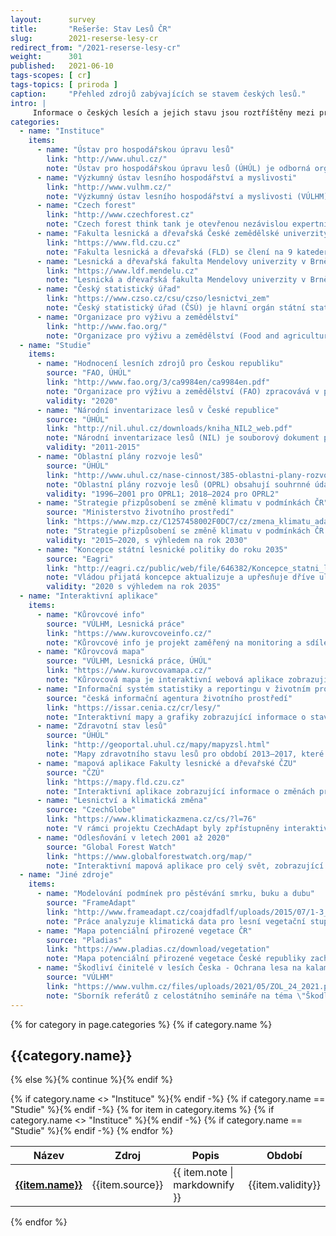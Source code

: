 ```yaml
---
layout:      survey
title:       "Rešerše: Stav Lesů ČR"
slug:        2021-reserse-lesy-cr
redirect_from: "/2021-reserse-lesy-cr"
weight:      301
published:   2021-06-10
tags-scopes: [ cr]
tags-topics: [ priroda ]
caption:     "Přehled zdrojů zabývajících se stavem českých lesů."
intro: |
     Informace o českých lesích a jejich stavu jsou roztříštěny mezi privátní i státní organizace, české i zahraniční zdroje. Tato rešerše poskytuje základní vhled do organizací zabývajících se správou českých lesů a poskytováním informací o nich, dále souhrnné studie a grafiky a také odkazy na projekty zpracovávající interaktivní mapy a data o lesích.
categories:
  - name: "Instituce"
    items:
      - name: "Ústav pro hospodářskou úpravu lesů"
        link: "http://www.uhul.cz/"
        note: "Ústav pro hospodářskou úpravu lesů (ÚHÚL) je odborná organizace, zřízena pro oblast lesnictví a myslivosti Ministerstvem zemědělství. Mezi jeho činnosti patří provádění Národní inventarizace lesů (NIL), šetření oblastních plánů rozvoje lesů (OPRL), které následně slouží jako metodický nástroj státní lesnické politiky a mimo jiné odborná podpora při přípravě Národního akčního plánu adaptace na změnu klimatu."
      - name: "Výzkumný ústav lesního hospodářství a myslivosti"
        link: "http://www.vulhm.cz/"
        note: "Výzkumný ústav lesního hospodářství a myslivosti (VÚLHM) je zřizován Ministerstvem zemědělství ČR. Jeho hlavní činností je řešení vědeckovýzkumných projektů v odvětvích lesního hospodářství a myslivosti a dále expertní činnost a poradenství pro státní správu a vlastníky lesů."
      - name: "Czech forest"
        link: "http://www.czechforest.cz"
        note: "Czech forest think tank je otevřenou nezávislou expertní skupinou podporující rozvoj českého lesnictví a jeho adaptaci na společenské, klimatické a ekonomické změny. Zájmem členů think tanku je hájení dlouhodobých zájmů lesnictví a racionálního přístupu k lesním ekosystémům ve prospěch ekonomických, ekologických a sociálních potřeb občanů České republiky."
      - name: "Fakulta lesnická a dřevařská České zemědělské univerzity v Praze"
        link: "https://www.fld.czu.cz"
        note: "Fakulta lesnická a dřevařská (FLD) se člení na 9 kateder, které pokrývají celou oblast vzdělání, vědy a spolupráce s praxí v oblasti lesnictví a dřevařství a mezi které patří mj. katedra pěstování lesů, katedra hospodářské úpravy lesů, a katedra ekologie lesa. Fakulta se v letošním roce stala spoluřešitelem projektu [CLIMAFORCEE LIFE](https://www.fld.czu.cz/cs/r-6823-o-fakulte/r-6820-pr-a-media/r-9023-tiskove-zpravy), který si klade za cíl vyvinout a uplatnit takové metody obhospodařování lesů, které povedou k jejich vyšší odolnosti i ve změněných podmínkách prostředí."
      - name: "Lesnická a dřevařská fakulta Mendelovy univerzity v Brně"
        link: "https://www.ldf.mendelu.cz"
        note: "Lesnická a dřevařská fakulta Mendelovy univerzity v Brně (LDF MENDELU) patří k hlavním institucím univerzitní výuky, výzkumu, vývoje a expertní činnosti v oblastech lesnictví, krajinářství, arboristiky, lesnické a dřevařské technologie, zpracování a využití dřeva a nábytkářství v České republice."
      - name: "Český statistický úřad"
        link: "https://www.czso.cz/csu/czso/lesnictvi_zem"
        note: "Český statistický úřad (ČSÚ) je hlavní orgán státní statistické služby, který koordinuje sběr a zpracování statistických údajů prováděných jednotlivými ministerstvy. Úřad poskytuje mimo jiné i vybrané ukazatele lesnictví, informace o těžbě dříví, zalesňování a přirozené obnově lesa. "
      - name: "Organizace pro výživu a zemědělství"
        link: "http://www.fao.org/"
        note: "Organizace pro výživu a zemědělství (Food and agriculture organization, FAO) je agentura při OSN, jejímž hlavním cílem je zajištění přístupu k jídlu a vodě obyvatelům zejména rozvojových zemí a s tím související péče o krajinu (včetně lesů) a zemědělskou půdu v duchu trvale udržitelného hospodaření."
  - name: "Studie"
    items:
      - name: "Hodnocení lesních zdrojů pro Českou republiku"
        source: "FAO, ÚHÚL"
        link: "http://www.fao.org/3/ca9984en/ca9984en.pdf"
        note: "Organizace pro výživu a zemědělství (FAO) zpracovává v pětiletých intervalech globální souhrnou hodnotící studii o stavu lesů (Forest Resources Assesment, FRA). Studie je prezentována jak [souhrnně pro celý svět](http://www.fao.org/3/ca9825en/ca9825en.pdf), tak i jednotlivě za každou členskou zemi zvlásť. Za Českou republiku tuto studii zpracovává ÚHÚL."
        validity: "2020"
      - name: "Národní inventarizace lesů v České republice"
        source: "ÚHÚL"
        link: "http://nil.uhul.cz/downloads/kniha_NIL2_web.pdf"
        note: "Národní inventarizace lesů (NIL) je souborový dokument poskytující informace o stavu a vývoji lesních ekosystémů na území Česka. Publikace navazuje na obdobný souhrn informací vydaný v roce 2007 po dokončení historicky první statistické inventarizace na území ČR v letech 2001–2004. Cíle NIL jsou: poskytnout údaje k dlouhodobé kontrole důsledků státní lesnické politiky a dotační politiky státu na stav lesů,  ověření trendu vývoje porostních zásob, přírůstů dřevní hmoty, nárůstu či poklesu těžeb v návaznosti na jejich reálnou únosnou výši, struktura vlastnických vztahů, rozsah a druh škod v lesích, rozsah obnovy lesa, struktura lesních porostů, charakteristika lesních ekosystémů. V současnosti probíhá vyhodnocování dalšího cyklu inventarizace z období 2016–2020 s názvem Sledování stavu a vývoje lesních ekosystémů (SSVLE)."
        validity: "2011-2015"
      - name: "Oblastní plány rozvoje lesů"
        source: "ÚHÚL"
        link: "http://www.uhul.cz/nase-cinnost/385-oblastni-plany-rozvoje-lesu/textove-casti/997-platne-dokumeny-oprl"
        note: "Oblastní plány rozvoje lesů (OPRL) obsahují souhrnné údaje o stavu lesů, potřebách plnění funkcí lesů jako veřejného zájmu a doporučení o způsobech hospodaření v ekosystémovém pojetí. Jsou vypracovávány pro jednotlivé přírodní lesní oblasti (PLO) a fungují jako metodický nástroj státní lesnické politiky. Vzhledem k blížícímu se konci platnosti jednotlivých OPRL probíhá v současné době aktualizace na OPRL2, příčemž plánované dokončení aktualizace poslední přírodní lesní oblasti je stanoveno na rok 2024. Aktualizované OPRL je složeno z všeobecné části popisující základní charakteristiku zájmového území, analytické části, obsahující výsledky získané v rámci šetření údajů o stavu lesa a syntetické části, která překládá získané údaje do kontextu produkčního, ekologického a sociálního pilíře lesního hospodářství."
        validity: "1996–2001 pro OPRL1; 2018–2024 pro OPRL2"
      - name: "Strategie přizpůsobení se změně klimatu v podmínkách ČR"
        source: "Ministerstvo životního prostředí"
        link: "https://www.mzp.cz/C1257458002F0DC7/cz/zmena_klimatu_adaptacni_strategie/$FILE/OEOK-Adaptacni_strategie-20151029.pdf"
        note: "Strategie přizpůsobení se změně klimatu v podmínkách ČR je dokument, který identifikuje oblasti s největšími předpokládanými dopady klimatické změny a jehož shrnutí můžete nalézt v infografice [Adaptační strategie ČR](https://faktaoklimatu.cz/infografiky/adaptacni-strategie-cr). Jedním v témat strategie je i vliv změny klimatu na lesní hospodářství a možná adaptační opatření, a to hlavně v kontextu sucha a možných extrémních projevů počasí."
        validity: "2015–2020, s výhledem na rok 2030"
      - name: "Koncepce státní lesnické politiky do roku 2035"
        source: "Eagri"
        link: "http://eagri.cz/public/web/file/646382/Koncepce_statni_lesnicke_politiky_do_roku_2035.pdf"
        note: "Vládou přijatá koncepce aktualizuje a upřesňuje dříve uložené úkoly v předchozích obdobných dokumentech na příštích 15 let. Hlavními cíly jsou vyrovnané plnohodnotné plnění všech funkcí lesa, zvýšení biodiverzity, ekologické stability lesů a zajištění konkurenceschopnosti lesního hospodářství."
        validity: "2020 s výhledem na rok 2035"
  - name: "Interaktivní aplikace"
    items:
      - name: "Kůrovcové info"
        source: "VÚLHM, Lesnická práce"
        link: "https://www.kurovcoveinfo.cz/"
        note: "Kůrovcové info je projekt zaměřený na monitoring a sdílení informací o průběhu rojení některých druhů lýkožroutů a chroustů, a to za pomoci dobrovolníků, kteří v reálném čase zveřejňují odchyty těchto škůdců do speciálních pastí."
      - name: "Kůrovcová mapa"
        source: "VÚLHM, Lesnická práce, ÚHÚL"
        link: "https://www.kurovcovamapa.cz/"
        note: "Kůrovcová mapa je interaktivní webová aplikace zobrazující mapy ploch s rizikem šíření kůrovců. Vzniká analýzou satelitních snímků."
      - name: "Informační systém statistiky a reportingu v životním prostředí (ISSaR)"
        source: "česká informační agentura životního prostředí"
        link: "https://issar.cenia.cz/cr/lesy/"
        note: "Interaktivní mapy a grafiky zobrazující informace o stavu životního prostředí v ČR, a to včetně údajů o lesích."
      - name: "Zdravotní stav lesů"
        source: "ÚHÚL"
        link: "http://geoportal.uhul.cz/mapy/mapyzsl.html"
        note: "Mapy zdravotního stavu lesů pro období 2013–2017, které jsou vytvářeny vyhodnocením satelitních snímků."
      - name: "mapová aplikace Fakulty lesnické a dřevařské ČZU"
        source: "ČZÚ"
        link: "https://mapy.fld.czu.cz"
        note: "Interaktivní aplikace zobrazující informace o změnách produkce lesů v důsledku změny klimatu, lesních požárech, kůrovcové kalamitě nebo poškozování lesů větrem pro období 2013–2017 "
      - name: "Lesnictví a klimatická změna"
        source: "CzechGlobe"
        link: "https://www.klimatickazmena.cz/cs/?l=76"
        note: "V rámci projektu CzechAdapt byly zpřístupněny interaktivní formou informace o dopadech změny klimatu a jejich vývoji pro různá modelová období. Mezi tématy je zařazeno i lesnictví, které zobrazuje vrstvy změny klimatických podmínek pro růst smrku ztepilého v lesních vegetačních stupních s výhledem do roku 2090 a při různých stupních koncetrací emisí CO₂, ohrožení lesních půd acidifikací a nutriční degradací, výskyt lýkožrouta smrkového a další."
      - name: "Odlesňování v letech 2001 až 2020"
        source: "Global Forest Watch"
        link: "https://www.globalforestwatch.org/map/"
        note: "Interaktivní mapová aplikace pro celý svět, zobrazující časovou řadu změn odlesňování a zalesňování v období 2001–2020."
  - name: "Jiné zdroje"
    items:
      - name: "Modelování podmínek pro pěstévání smrku, buku a dubu"
        source: "FrameAdapt"
        link: "http://www.frameadapt.cz/coajdfadlf/uploads/2015/07/1-3_Modelovani_podminek_pro_pestovani_SM_BK_DB.pdf"
        note: "Práce analyzuje klimatická data pro lesní vegetační stupně a pro hlavní hospodářské dřeviny smrk, buk a dub pro období 1961–2014 s následnou možnou predikcí vývoje blízké budoucnosti 2021–2060 ve vztahu k vhodnosti pěstování."
      - name: "Mapa potenciální přirozené vegetace ČR"
        source: "Pladias"
        link: "https://www.pladias.cz/download/vegetation"
        note: "Mapa potenciální přirozené vegetace České republiky zachycuje typy vegetace, které by na přirozeném nebo člověkem pozměněném stanovišti existovaly v případě, že by člověk vegetaci neovlivňoval. Na většině území České republiky jsou potenciální přirozenou vegetací lesy. "
      - name: "Škodliví činitelé v lesích Česka - Ochrana lesa na kalamitních holinách"
        source: "VÚLHM"
        link: "https://www.vulhm.cz/files/uploads/2021/05/ZOL_24_2021.pdf"
        note: "Sborník referátů z celostátního semináře na téma \"Škodliví činitelé v lesích Česka 2020/2021 - Ochrana lesa na kalamitních holinách\". Pořádá VÚLHM"
---
```

{% for category in page.categories %}
{% if category.name %}<h2>{{category.name}}</h2>{% else %}{% continue %}{% endif %}
<table class="table table-striped table-hover d-none d-md-table mt-4">
  <thead>
    <tr>
      <th scope="col" class="text-uppercase align-middle">Název</th>
      {% if category.name <> "Instituce" %}<th scope="col" class="text-uppercase align-middle">Zdroj</th>{% endif -%}
      <th scope="col" class="text-uppercase align-middle text-center">Popis</th>
      {% if category.name == "Studie" %}<th scope="col" class="text-uppercase align-middle text-center">Období</th>{% endif -%}
    </tr>
  </thead>
  <tbody>
    {% for item in category.items %}
    <tr>
      <td class="align-middle"><strong><a href="{{ item.link }}">{{item.name}}</a></strong></td>
      {% if category.name <> "Instituce" %}<td class="align-middle">{{item.source}}</td>{% endif -%}
      <td class="align-middle">{{ item.note | markdownify }}</td>
      {% if category.name == "Studie" %}<td class="align-middle">{{item.validity}}</td>{% endif -%}
    </tr>
    {% endfor %}
  </tbody>
</table>
{% endfor %}

